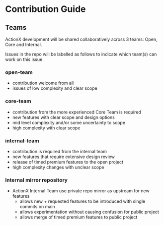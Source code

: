 # Contribution Guide

## Teams

ActionX development will be shared collaboratively across 3 teams: Open, Core and Internal.

Issues in the repo will be labelled as follows to indicate which team(s) can work on this issue.

### open-team
- contribution welcome from all
- issues of low complexity and clear scope

### core-team
- contribution from the more experienced Core Team is required
- new features with clear scope and design options
- mid level complexity and/or some uncertainty to scope
- high complexity with clear scope

### internal-team
- contribution is required from the internal team
- new features that require extensive design review
- release of timed premium features to the open project
- high complexity changes with unclear scope


### Internal mirror repository
- ActionX Internal Team use private repo mirror as upstream for new features
  - allows new + requested features to be introduced with single commits on main
  - allows experimentation without causing confusion for public project
  - allows merge of timed premium features to public project
